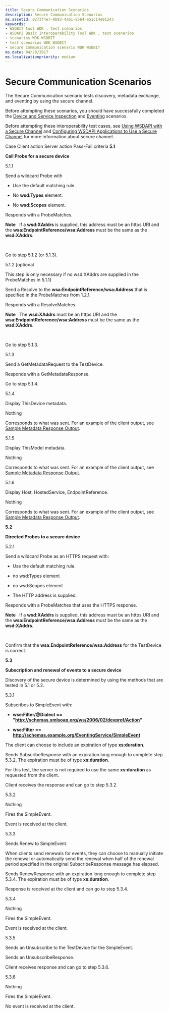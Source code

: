 ```yaml
---
title: Secure Communication Scenarios
description: Secure Communication Scenarios
ms.assetid: 0273f4e7-0b93-4ab1-8564-e51c14e91243
keywords:
- WSDBIT tool WDK , test scenarios
- WSDAPI Basic Interoperability Tool WDK , test scenarios
- scenarios WDK WSDBIT
- test scenarios WDK WSDBIT
- Secure Communication scenario WDK WSDBIT
ms.date: 04/20/2017
ms.localizationpriority: medium
---
```


# Secure Communication Scenarios


The Secure Communication scenario tests discovery, metadata exchange, and eventing by using the secure channel.

Before attempting these scenarios, you should have successfully completed the [Device and Service Inspection](device-and-service-inspection-scenarios.md) and [Eventing](eventing-scenarios.md) scenarios.

Before attempting these interoperability test cases, see [Using WSDAPI with a Secure Channel](http://go.microsoft.com/fwlink/p/?linkid=81271) and [Configuring WSDAPI Applications to Use a Secure Channel](http://go.microsoft.com/fwlink/p/?linkid=81272) for more information about secure channel.

Case
Client action
Server action
Pass-Fail criteria
**5.1**

**Call Probe for a secure device**

5.1.1

Send a wildcard Probe with

-   Use the default matching rule.

-   No **wsd:Types** element.

-   No **wsd:Scopes** element.

Responds with a ProbeMatches.

**Note**  
If a **wsd:XAddrs** is supplied, this address must be an https URI and the **wsa:EndpointReference/wsa:Address** must be the same as the **wsd:XAddrs**.

 

Go to step 5.1.2 (or 5.1.3).

5.1.2 \[optional

This step is only necessary if no wsd:XAddrs are supplied in the ProbeMatches in 5.1.1\]

Send a Resolve to the **wsa:EndpointReference/wsa:Address** that is specified in the ProbeMatches from 1.2.1.

Responds with a ResolveMatches.

**Note**  
The **wsd:XAddrs** must be an https URI and the **wsa:EndpointReference/wsa:Address** must be the same as the **wsd:XAddrs**.

 

Go to step 5.1.3.

5.1.3

Send a GetMetadataRequest to the TestDevice.

Responds with a GetMetadataResponse.

Go to step 5.1.4.

5.1.4

Display ThisDevice metadata.

Nothing

Corresponds to what was sent. For an example of the client output, see [Sample Metadata Response Output](sample-metadata-response-output.md).

5.1.5

Display ThisModel metadata.

Nothing

Corresponds to what was sent. For an example of the client output, see [Sample Metadata Response Output](sample-metadata-response-output.md).

5.1.6

Display Host, HostedService, EndpointReference.

Nothing

Corresponds to what was sent. For an example of the client output, see [Sample Metadata Response Output](sample-metadata-response-output.md).

**5.2**

**Directed Probes to a secure device**

5.2.1

Send a wildcard Probe as an HTTPS request with:

-   Use the default matching rule.

-   no wsd:Types element

-   no wsd:Scopes element

-   The HTTP address is supplied.

Responds with a ProbeMatches that uses the HTTPS response.

**Note**  
If a **wsd:XAddrs** is supplied, this address must be an https URI and the **wsa:EndpointReference/wsa:Address** must be the same as the **wsd:XAddrs**.

 

Confirm that the **wsa:EndpointReference/wsa:Address** for the TestDevice is correct.

**5.3**

**Subscription and renewal of events to a secure device**

Discovery of the secure device is determined by using the methods that are tested in 5.1 or 5.2.

5.3.1

Subscribes to SimpleEvent with:

-   **wse:Filter/@Dialect == "http://schemas.xmlsoap.org/ws/2006/02/devprof/Action"**

-   **wse:Filter == http://schemas.example.org/EventingService/SimpleEvent**

The client can choose to include an expiration of type **xs:duration**.

Sends SubscribeResponse with an expiration long enough to complete step 5.3.2. The expiration must be of type **xs:duration**.

For this test, the server is not required to use the same **xs:duration** as requested from the client.

Client receives the response and can go to step 5.3.2.

5.3.2

Nothing

Fires the SimpleEvent.

Event is received at the client.

5.3.3

Sends Renew to SimpleEvent.

When clients send renewals for events, they can choose to manually initiate the renewal or automatically send the renewal when half of the renewal period specified in the original SubscribeResponse message has elapsed.

Sends RenewResponse with an expiration long enough to complete step 5.3.4. The expiration must be of type **xs:duration**.

Response is received at the client and can go to step 5.3.4.

5.3.4

Nothing

Fires the SimpleEvent.

Event is received at the client.

5.3.5

Sends an Unsubscribe to the TestDevice for the SimpleEvent.

Sends an UnsubscribeResponse.

Client receives response and can go to step 5.3.6.

5.3.6

Nothing

Fires the SimpleEvent.

No event is received at the client.

 

 

 





